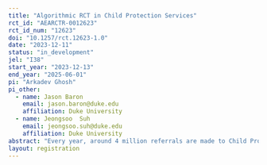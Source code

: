 ```yaml
---
title: "Algorithmic RCT in Child Protection Services"
rct_id: "AEARCTR-0012623"
rct_id_num: "12623"
doi: "10.1257/rct.12623-1.0"
date: "2023-12-11"
status: "in_development"
jel: "I38"
start_year: "2023-12-13"
end_year: "2025-06-01"
pi: "Arkadev Ghosh"
pi_other:
  - name: Jason Baron
    email: jason.baron@duke.edu
    affiliation: Duke University
  - name: Jeongsoo  Suh
    email: jeongsoo.suh@duke.edu
    affiliation: Duke University
abstract: "Every year, around 4 million referrals are made to Child Protective Services in the United States, involving more than 7 million children. Approximately half of these reports are screened in for investigation. Screened-in referrals are assessed by a caseworker, with support from their supervisor. There are few tools that are available to supervisors to support their practice and encourage rich conversations with caseworkers. A county in the U.S. is planning to launch the CSDA Supervision Tool, a data lead tool developed by professors at UNC-Chapel Hill and Auckland University of Technology and Centre for Social Data Analytics (CSDA). This study will conduct an impact evaluation to assess whether these tools are (i) improving outcomes for families and (ii) not having any adverse outcomes. A key feature of the study will be its focus on treatment heterogeneity by workers' baseline beliefs about the risk distribution of different demographic groups. "
layout: registration
---
```


